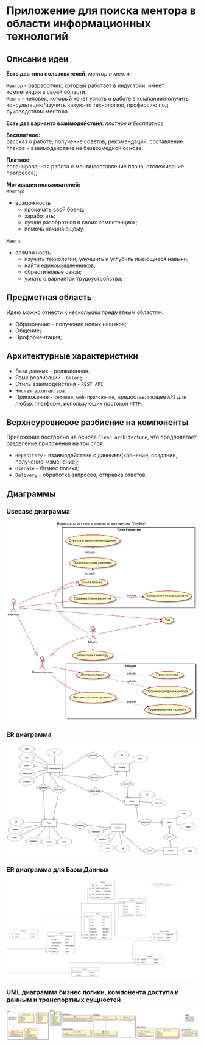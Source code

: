 # Приложение для поиска ментора в области информационных технологий

## Описание идеи
**Есть два типа пользователей**: *ментор и менти.*

`Ментор` - разработчик, который работает в индустрии, имеет компетенции в своей области.  
`Менти` - человек, который хочет узнать о работе в компании/получить консультацию/изучить какую-то технологию, профессию под руководством ментора.  

**Есть два варианта взаимодействия**: *платное и бесплатное*  

**Бесплатное:**  
рассказ о работе, получение советов, рекомендаций, составление планов и взаимодействие на безвозмедной основе;

**Платное:**  
спланированная работа с менти(составление плана, отслеживание прогресса);

**Мотивация пользователей:**  
`Ментор`:
- возможность
  - прокачать свой бренд;
  - заработать;
  - лучше разобраться в своих компетенциях;
  - помочь начинающему.

`Менти`:
- возможность
  - изучить технологии, улучшить и углубить имеющиеся навыки;
  - найти единомышленников;
  - обрести новые связи;
  - узнать о вариантах трудоустройства;

## Предметная область
Идею можно отнести к нескольким предметным областям:
  - Образование - получение новых навыков;
  - Общение;
  - Профориентация;

## Архитектурные характеристики  

- База данных - реляционная.
- Язык реализации - `Golang`.
- Стиль взаимодействия - `REST API`.
- `Чистая архитектура`.
- Приложение - `сетевое`, `web-приложение`, 
предоставляющее `API` для любых платформ, использующих протокол `HTTP`.

## Верхнеуровневое разбиение на компоненты

Приложение построено на основе `Clean architecture`, что предполагает
разделение приложения на три слоя:  
- `Repository` - взаимодействие с данными(хранение, создание, получение. изменение);
- `Usecase` - бизнес логика;
- `Delivery` - обработка запросов, отправка ответов.



## Диаграммы

### Usecase диаграмма
![Usecase](./docs/img/usecase.svg)

### ER диаграмма
![ER](./docs/img/er.png)

### ER диаграмма для Базы Данных
![ERD](./docs/img/erd.svg)

### UML диаграмма бизнес логики, компонента доступа к данным и транспортных сущностей
![UML](./docs/img/user_uml.svg)